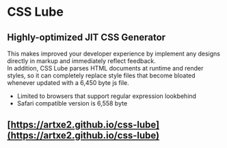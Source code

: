 # CSS Lube
## Highly-optimized JIT CSS Generator
This makes improved your developer experience by implement any designs directly in markup and immediately reflect feedback.  
In addition, CSS Lube parses HTML documents at runtime and render styles, so it can completely replace style files that become bloated whenever updated with a 6,450 byte js file.
* Limited to browsers that support regular expression lookbehind
* Safari compatible version is 6,558 byte
## [https://artxe2.github.io/css-lube](https://artxe2.github.io/css-lube)